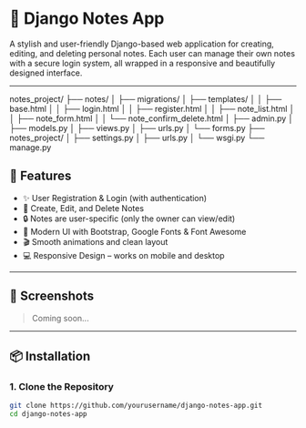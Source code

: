 # 📝 Django Notes App

A stylish and user-friendly Django-based web application for creating, editing, and deleting personal notes. Each user can manage their own notes with a secure login system, all wrapped in a responsive and beautifully designed interface.

---

notes_project/
├── notes/
│   ├── migrations/
│   ├── templates/
│   │   ├── base.html
│   │   ├── login.html
│   │   ├── register.html
│   │   ├── note_list.html
│   │   ├── note_form.html
│   │   └── note_confirm_delete.html
│   ├── admin.py
│   ├── models.py
│   ├── views.py
│   ├── urls.py
│   └── forms.py
├── notes_project/
│   ├── settings.py
│   ├── urls.py
│   └── wsgi.py
└── manage.py

## 🚀 Features

- ✨ User Registration & Login (with authentication)
- 📝 Create, Edit, and Delete Notes
- 🔒 Notes are user-specific (only the owner can view/edit)
- 🎨 Modern UI with Bootstrap, Google Fonts & Font Awesome
- 🎬 Smooth animations and clean layout
- 💻 Responsive Design – works on mobile and desktop

---

## 📸 Screenshots

> Coming soon...

---

## 📦 Installation

### 1. Clone the Repository
```bash
git clone https://github.com/yourusername/django-notes-app.git
cd django-notes-app
